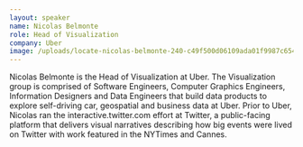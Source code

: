 ```yaml
---
layout: speaker
name: Nicolas Belmonte
role: Head of Visualization
company: Uber
image: /uploads/locate-nicolas-belmonte-240-c49f500d06109ada01f9987c654815d8.jpg
---
```


Nicolas Belmonte is the Head of Visualization at Uber. The Visualization group is comprised of Software Engineers, Computer Graphics Engineers, Information Designers and Data Engineers that build data products to explore self-driving car, geospatial and business data at Uber. Prior to Uber, Nicolas ran the interactive.twitter.com effort at Twitter, a public-facing platform that delivers visual narratives describing how big events were lived on Twitter with work featured in the NYTimes and Cannes.